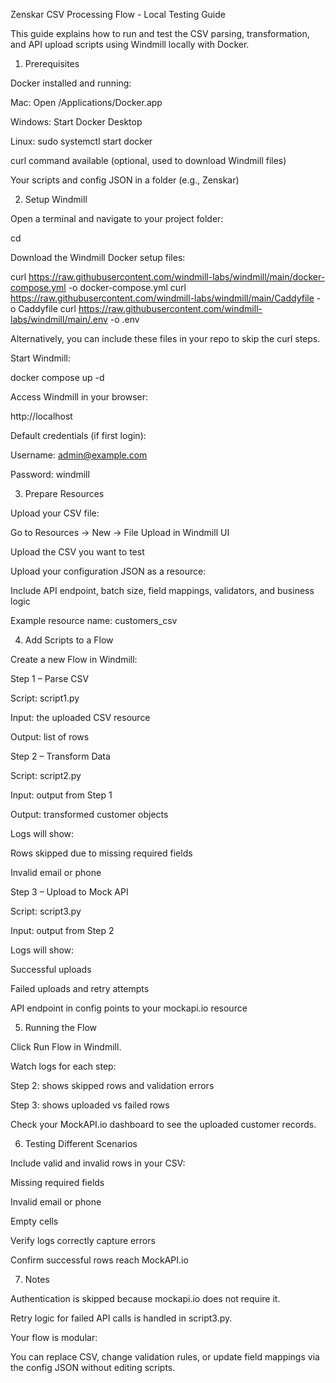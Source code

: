 Zenskar CSV Processing Flow - Local Testing Guide

This guide explains how to run and test the CSV parsing, transformation, and API upload scripts using Windmill locally with Docker.

1. Prerequisites

Docker installed and running:

Mac: Open /Applications/Docker.app

Windows: Start Docker Desktop

Linux: sudo systemctl start docker

curl command available (optional, used to download Windmill files)

Your scripts and config JSON in a folder (e.g., Zenskar)

2. Setup Windmill

Open a terminal and navigate to your project folder:

cd <path-to-Zenskar-folder>


Download the Windmill Docker setup files:

curl https://raw.githubusercontent.com/windmill-labs/windmill/main/docker-compose.yml -o docker-compose.yml
curl https://raw.githubusercontent.com/windmill-labs/windmill/main/Caddyfile -o Caddyfile
curl https://raw.githubusercontent.com/windmill-labs/windmill/main/.env -o .env


Alternatively, you can include these files in your repo to skip the curl steps.

Start Windmill:

docker compose up -d


Access Windmill in your browser:

http://localhost


Default credentials (if first login):

Username: admin@example.com

Password: windmill

3. Prepare Resources

Upload your CSV file:

Go to Resources → New → File Upload in Windmill UI

Upload the CSV you want to test

Upload your configuration JSON as a resource:

Include API endpoint, batch size, field mappings, validators, and business logic

Example resource name: customers_csv

4. Add Scripts to a Flow

Create a new Flow in Windmill:

Step 1 – Parse CSV

Script: script1.py

Input: the uploaded CSV resource

Output: list of rows

Step 2 – Transform Data

Script: script2.py

Input: output from Step 1

Output: transformed customer objects

Logs will show:

Rows skipped due to missing required fields

Invalid email or phone

Step 3 – Upload to Mock API

Script: script3.py

Input: output from Step 2

Logs will show:

Successful uploads

Failed uploads and retry attempts

API endpoint in config points to your mockapi.io resource

5. Running the Flow

Click Run Flow in Windmill.

Watch logs for each step:

Step 2: shows skipped rows and validation errors

Step 3: shows uploaded vs failed rows

Check your MockAPI.io dashboard to see the uploaded customer records.

6. Testing Different Scenarios

Include valid and invalid rows in your CSV:

Missing required fields

Invalid email or phone

Empty cells

Verify logs correctly capture errors

Confirm successful rows reach MockAPI.io

7. Notes

Authentication is skipped because mockapi.io does not require it.

Retry logic for failed API calls is handled in script3.py.

Your flow is modular:

You can replace CSV, change validation rules, or update field mappings via the config JSON without editing scripts.